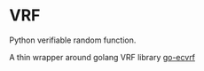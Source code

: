 # VRF

Python verifiable random function. 

A thin wrapper around golang VRF library [go-ecvrf]([github.com/vechain/go-ecvrf](https://github.com/vechain/go-ecvrf))